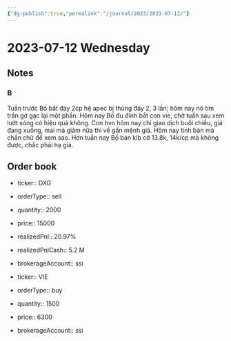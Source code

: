 ```yaml
---
{"dg-publish":true,"permalink":"/journal/2023/2023-07-12/"}
---
```


# 2023-07-12 Wednesday

## Notes

### B

Tuần trước Bố bắt đáy 2cp hệ apec bị thủng đáy 2, 3 lần; hôm nay nó tím trần gở gạc lại một phần.
Hôm nay Bố đu đỉnh bắt con vie, chờ tuần sau xem lướt sóng có hiệu quả không.
Con hvn hôm nay chỉ giao dịch buổi chiều, giá đang xuống, mai mà giảm nữa thì về gần mệnh giá. Hôm nay tính bán mà chần chừ để xem sao.
Hơn tuần nay Bố bán klb cở 13.8k, 14k/cp mà không được, chắc phải hạ giá.

## Order book

- ticker:: DXG
- orderType:: sell
- quantity:: 2000
- price:: 15000
- realizedPnl:: 20.97%
- realizedPnlCash:: 5.2 M
- brokerageAccount:: ssi

- ticker:: VIE
- orderType:: buy
- quantity:: 1500
- price:: 6300 
- brokerageAccount:: ssi
